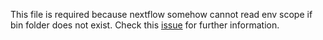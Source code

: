 This file is required because nextflow somehow cannot read env scope if bin folder does not exist. Check this [issue](https://github.com/nextflow-io/nextflow/issues/618) for further information.
